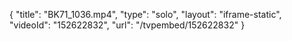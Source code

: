 {
    "title": "BK71_1036.mp4",
    "type": "solo",
    "layout": "iframe-static",
    "videoId": "152622832",
    "url": "\/tvpembed\/152622832"
}
